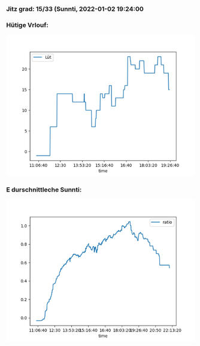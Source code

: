 ### Jitz grad: 15/33 (Sunnti, 2022-01-02 19:24:00

### Hütige Vrlouf:
![Graph](Today.png)

### E durschnittleche Sunnti:
![Graph](Sunnti.png)